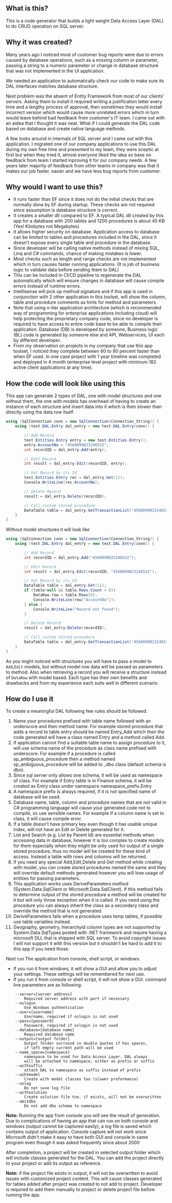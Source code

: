 ## What is this?
This is a code generator that builds a light weight Data Access Layer (DAL) to do CRUD operation on SQL server. 

## Why it was created?
Many years ago I noticed most of customer bug reports were due to errors caused by database operations, such as a missing column or parameter, passing a string to a numeric parameter or change in database structure that was not implemented in the UI application.

We needed an application to automatically check our code to make sure its DAL interfaces matches database structure.

Next problem was the absent of Entity Framework from most of our clients' servers. Asking them to install it required writing a justification letter every time and a lengthy process of approval, then sometimes they would install incorrect version which would cause more unrelated errors which in turn would leave behind bad feedback from customer's IT team. I came out with an aidea that I thought it was neat. What if I could generate the DAL code based on database and create native language methods.

A few looks around in internals of SQL server and I came out with this application. I migrated one of our company applications to use this DAL during my own free time and presented to my team, they were sceptic at first but when they tried it, almost everyone liked the idea so base on feedback from team I started inproving it for our company needs. A few years later majority of feedback from other teams in company was that it makes our job faster, easier and we have less bug reports from customer.

## Why would I want to use this?
-	It runs faster than EF since it does not do the initial checks that are normally done by EF during startup. These checks are not required since assumption is database structure is correct.
-	It creates a smaller dll compared to EF. A typical DAL dll created by this app for a database with 200 tables and 1200 procedures is about 45 KB (Yes! Kilobytes not Megabytes)
-	It allows higher security on database. Application access to database can be limited to tables and procedures included in the DAL, since it doesn't expose every single table and procedure in the database.
-	Since developer will be calling native methods instead of mixing SQL, Linq and C# commands, chance of making mistakes is lower.
-	Most checks such as length and range checks are not implemented which in turn causes faster running applications. (It is job of business logic to validate data before sending them to DAL)
-	This can be included in CI/CD pipeline to regenerate the DAL automatically which will ensure changes in database will cause compile errors instead of runtime errors.
-	Intellisense will pick up method signature and if this app is used in conjunction with 2 other application in this toolset, will show the column, table and procedure comments as hints for method and parameters.
-	Note that using n-tier application architecture (which is recommended way of programming for enterprise applications including cloud) will help protecting the proprietary company code, since no developer is required to have access to entire code base to be able to compile their application. Database (DB) is developed by someone, Business logic (BL) code is generated by someone else and API, Webservices, UI each by different developer.
-	From my observation on projects in my company that use this app toolset, I noticed they complete between 60 to 80 percent faster than when EF used. In one case project with 1 year timeline was completed and deployed in 4 month (enterprise level project with minimum 182 active client applications at any time).

## How the code will look like using this
This app can generate 2 types of DAL, one with model structures and one without them, the one with models has overhead of having to create an instance of each structure and insert data into it which is then slower than directly using the data row itself.


```c#
using (SqlConnection conn = new SqlConnection(Connection_String)) {
    using (test.DAL.Entry dal_entry = new test.DAL.Entry(conn)) {

        // Add Record
        test.Entities.Entry entry = new test.Entities.Entry();
        entry.AccountNo = "4568099023246532";
        int recordID = dal_entry.Add(entry);

        // Edit Record
        int result = dal_entry.Edit(recordID, entry);

        // Get Record by its Id
        test.Entities.Entry rec = dal_entry.Get(11);
        Console.WriteLine(rec.AccountNo);

        // Delete Record
        result = dal_entry.Delete(recordID);

        // Call custom stored procedure
        DataTable table = dal_entry.GetTransactionList("4568099023246532");
    }
}
```

Without model structures it will look like

```c#
using (SqlConnection conn = new SqlConnection(Connection_String)) {
    using (test.DAL.Entry dal_entry = new test.DAL.Entry(conn)) {

        // Add Record
        int recordID = dal_entry.Add("4568099023246532");

        // Edit Record
        int result = dal_entry.Edit(recordID, "4568099023246532");

        // Get Record by its Id
        DataTable table = dal_entry.Get(11);
        if (table!null && table.Rows.Count > 0){
            DataRow row = table.Rows[0];
            Console.WriteLine(row["AccountNo"]);
        } else {
            Console.WriteLine("Record not found");
        }

        // Delete Record
        result = dal_entry.Delete(recordID);

        // Call custom stored procedure
        DataTable table = dal_entry.GetTransactionList("4568099023246532");
    }
}
```

As you might noticed with structures you will have to pass a model to `Add`,`Edit` models, but without model row data will be passed as parameters to method. Also when retrieving a record you will receive a structure instead of `DataRow` with model based. Each type has their own benefits and drawbacks and from my experience each suits well in different scenario. 


## How do I use it

To create a meaningful DAL following few rules should be followed. 
1. Name your procedures prefixed with table name followed with an underscore and then method name. For example stored procedure that adds a record to table entry should be named Entry_Add which then the code generated will have a class named Entry and a method called Add.
2. If application cannot find a suitable table name to assign procedure to it, will use schema name of the procedure as class name prefixed with underscore. For example if a procedure is called sp_ambiguous_procedure then a method named sp_ambiguous_procedure will be added to _dbo class (default schema is dbo).
3. Since sql server only allows one schema, it will be used as namespace of class. For example if Entry table is in Finance schema, it will be created as Entry class under namespace namespace_prefix.Entry
4. A namespace prefix is always required, if it is not specified name of database will be used.
5. Database name, table, column and procedure names that are not valid in C# programming language will cause your generated code not to compile, so use sensible names. For example if a column name is set to class, it will cause compile error. 
6. If a table doesn't have primary key even though it has usable unique index, will not have an Edit or Delete generated for it.
7. List and Search (e.g. List by Parent Id) are essential methods when accessing data in database, however it is too complex to create models for them especially when they might be only used for output of a single stored procedure, thus no model will be created for these kind of access. Instead a table with rows and columns will be returned.
8. If you need any special Add,Edit,Delete and Get method while creating with model, you can create stored procedures named the same and they will override default methods generated however you will lose usage of entities for passing parameters.
9. This application works uses DeriveParameters method (System.Data.SqlClient or Microsoft.Data.SqlClient). If this method fails to determine output of the stored procedure a method will be created for it but will only throw exception when it is called. If you need using the procedure you can always inherit the class as a secondary class and override the method that is not generated.
10. DeriveParameters fails when a procedure uses temp tables, if possible use table variables instead.
11. Geography, geometry, hierarchyid column types are not supported by System.Data.SqlTypes posted with .NET framework and require having a microsoft DLL that is shipped with SQL server. To avoid copyright issues I will not support it with this version but it shouldn't be hard to add it to this app if you need those.

Next run The application from console, shell script, or windows. 

- If you run it from windows, it will show a GUI and allow you to adjust your settings. These settings will be remembered for next use.
- If you run it from console or shell script, it will not show a GUI. command line parameters are as following:

```
    --server=[server address]
        Required server address with port if necessary
    --oslogin
        Use Windows authentication
    --user=[username]
        Username, required if oslogin is not used
    --pass=[password]
        Password, required if oslogin is not used
    --database=[database name]
        Required database name
    --output=[output folder]
        Output folder surround in double quotes if has spaces, 
        if left empty current path will be used
    --name_space=[namespace]
        namespace to be used for Data Access Layer. DAL always 
        will be attached to namespace, either as prefix or suffix
    --withsuffix
        attach DAL to namespace as suffix instead of prefix
    --wihtmodel
        Create with model classes too (slower preformance)
    --nolog
        Do not save log file
    --withsolution
        Create solution file too. if exists, will not be overwritten
    --omitdbo
        Do not add dbo schema to namespace
```

**Note:** Running the app from console you will see the result of generation. Due to complications of having an app that can run on both console and windows (output cannot be captured easily), a log file is saved which contains output of application. Console capture will not work since Microsoft didn't make it easy to have both GUI and console in same program even though it was asked frequently since about 2000


After completion, a project will be created in selected output folder which will include classes generated for the DAL. You can add the project directly to your project or add its output as reference.

**Note:** if the project file exists in output, it will not be overwritten to avoid issues with customized project content. This will cause classes generated for tables added after project was created to not add to project. Developer is required to add them manually to project or delete project file before running the app.

